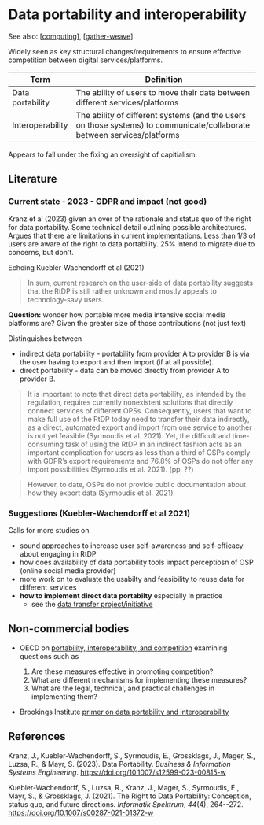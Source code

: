 <!--
 Copyright (C) 2023 David Jones
 
 This file is part of memex.
 
 memex is free software: you can redistribute it and/or modify
 it under the terms of the GNU General Public License as published by
 the Free Software Foundation, either version 3 of the License, or
 (at your option) any later version.
 
 memex is distributed in the hope that it will be useful,
 but WITHOUT ANY WARRANTY; without even the implied warranty of
 MERCHANTABILITY or FITNESS FOR A PARTICULAR PURPOSE.  See the
 GNU General Public License for more details.
 
 You should have received a copy of the GNU General Public License
 along with memex.  If not, see <http://www.gnu.org/licenses/>.
-->

# Data portability and interoperability

See also: [[computing]], [[gather-weave]]

Widely seen as key structural changes/requirements to ensure effective competition between digital services/platforms. 

| Term | Definition |
| --- | --- |
| Data portability | The ability of users to move their data between different services/platforms |
| Interoperability | The ability of different systems (and the users on those systems) to communicate/collaborate between services/platforms |


Appears to fall under the fixing an oversight of capitialism. 

## Literature 

### Current state - 2023 - GDPR and impact (not good)

Kranz et al (2023) given an over of the rationale and status quo of the right for data portability. Some technical detail outlining possible architectures. Argues that there are limitations in current implementations. Less than 1/3 of users are aware of the right to data portability. 25% intend to migrate due to concerns, but don't. 

Echoing Kuebler-Wachendorff et al (2021) 
> In sum, current research on the user-side of data portability suggests that the RtDP is still rather unknown and mostly appeals to technology-savy users.

**Question:** wonder how portable more media intensive social media platforms are? Given the greater size of those contributions (not just text)

Distinguishes between 

- indirect data portability - portability from provider A to provider B is via the user having to export and then import (if at all possible). 
- direct portability - data can be moved directly from provider A to provider B. 

> It is important to note that direct data portability, as intended by the regulation, requires currently nonexistent solutions that directly connect services of different OPSs. Consequently, users that want to make full use of the RtDP today need to transfer their data indirectly, as a direct, automated export and import from one service to another is not yet feasible (Syrmoudis et al. 2021). Yet, the difficult and time-consuming task of using the RtDP in an indirect fashion acts as an important complication for users as less than a third of OSPs comply with GDPR’s export requirements and 76.8% of OSPs do not offer any import possibilities (Syrmoudis et al. 2021). (pp. ??)

> However, to date, OSPs do not provide public documentation about how they export data (Syrmoudis et al. 2021).

### Suggestions (Kuebler-Wachendorff et al 2021)

Calls for more studies on 

- sound approaches to increase user self-awareness and self-efficacy about engaging in RtDP 
- how does availability of data portability tools impact perceptiosn of OSP (online social media provider)
- more work on to evaluate the usabilty and feasibility to reuse data for different services
- **how to implement direct data portabilty** especially in practice
	- see the [data transfer project/initiative](https://dtinit.org/)

## Non-commercial bodies
 
- OECD on [portability, interoperability, and competition](https://www.oecd.org/daf/competition/data-portability-interoperability-and-competition.htm) examining questions such as

    1. Are these measures effective in promoting competition? 
    2. What are different mechanisms for implementing these measures?
    3. What are the legal, technical, and practical challenges in implementing them?

- Brookings Institute [primer on data portability and interoperability](https://www.brookings.edu/articles/data-portability-and-interoperability-a-primer-on-two-policy-tools-for-regulation-of-digitized-industries/)

## References 

Kranz, J., Kuebler-Wachendorff, S., Syrmoudis, E., Grossklags, J., Mager, S., Luzsa, R., & Mayr, S. (2023). Data Portability. *Business & Information Systems Engineering*. <https://doi.org/10.1007/s12599-023-00815-w>

Kuebler-Wachendorff, S., Luzsa, R., Kranz, J., Mager, S., Syrmoudis, E., Mayr, S., & Grossklags, J. (2021). The Right to Data Portability: Conception, status quo, and future directions. *Informatik Spektrum*, *44*(4), 264--272. <https://doi.org/10.1007/s00287-021-01372-w>

[//begin]: # "Autogenerated link references for markdown compatibility"
[computing]: computing "Computing"
[gather-weave]: ../CASA/gather-weave "Gather, Weave, and Augment"
[//end]: # "Autogenerated link references"